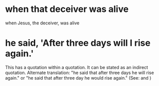 
# when that deceiver was alive
when Jesus, the deceiver, was alive

# he said, 'After three days will I rise again.'
This has a quotation within a quotation. It can be stated as an indirect quotation. Alternate translation: "he said that after three days he will rise again." or "he said that after three day he would rise again." (See:  and )